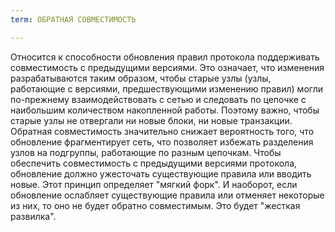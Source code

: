 ```yaml
---
term: ОБРАТНАЯ СОВМЕСТИМОСТЬ

---
```

Относится к способности обновления правил протокола поддерживать совместимость с предыдущими версиями. Это означает, что изменения разрабатываются таким образом, чтобы старые узлы (узлы, работающие с версиями, предшествующими изменению правил) могли по-прежнему взаимодействовать с сетью и следовать по цепочке с наибольшим количеством накопленной работы. Поэтому важно, чтобы старые узлы не отвергали ни новые блоки, ни новые транзакции. Обратная совместимость значительно снижает вероятность того, что обновление фрагментирует сеть, что позволяет избежать разделения узлов на подгруппы, работающие по разным цепочкам. Чтобы обеспечить совместимость с предыдущими версиями протокола, обновление должно ужесточать существующие правила или вводить новые. Этот принцип определяет "мягкий форк". И наоборот, если обновление ослабляет существующие правила или отменяет некоторые из них, то оно не будет обратно совместимым. Это будет "жесткая развилка".